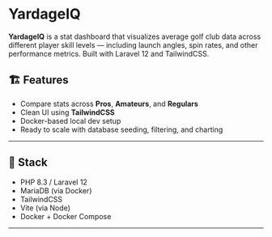 # YardageIQ

**YardageIQ** is a stat dashboard that visualizes average golf club data across different player skill levels — including launch angles, spin rates, and other performance metrics. Built with Laravel 12 and TailwindCSS.

## 🏗️ Features

- Compare stats across **Pros**, **Amateurs**, and **Regulars**
- Clean UI using **TailwindCSS**
- Docker-based local dev setup
- Ready to scale with database seeding, filtering, and charting

---

## 🚀 Stack

- PHP 8.3 / Laravel 12
- MariaDB (via Docker)
- TailwindCSS
- Vite (via Node)
- Docker + Docker Compose

---

